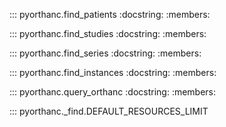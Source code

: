 ::: pyorthanc.find_patients
    :docstring:
    :members:

::: pyorthanc.find_studies
    :docstring:
    :members:

::: pyorthanc.find_series
    :docstring:
    :members:

::: pyorthanc.find_instances
    :docstring:
    :members:

::: pyorthanc.query_orthanc
    :docstring:
    :members:

::: pyorthanc._find.DEFAULT_RESOURCES_LIMIT
